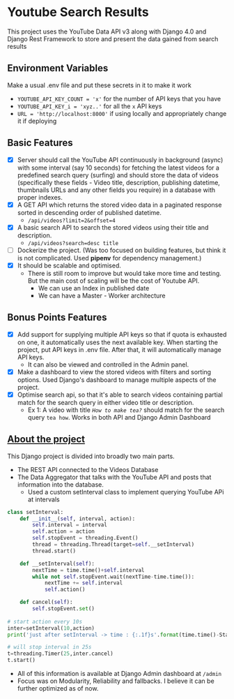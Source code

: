 # Youtube Search Results 

This project uses the YouTube Data API v3 along with Django 4.0 and Django Rest Framework to store and present the data gained from search results

## Environment Variables
Make a usual .env file and put these secrets in it to make it work
 - `YOUTUBE_API_KEY_COUNT = 'x'` for the number of API keys that you have
 - `YOUTUBE_API_KEY_i = 'xyz..'` for all the `x` API keys
 - `URL = 'http://localhost:8000'` if using locally and appropriately change it if deploying
 
## Basic Features

- [x] Server should call the YouTube API continuously in background (async) with some interval (say 10 seconds) for fetching the latest videos for a predefined search query (surfing) and should store the data of videos (specifically these fields - Video title, description, publishing datetime, thumbnails URLs and any other fields you require) in a database with proper indexes.
- [x] A GET API which returns the stored video data in a paginated response sorted in descending order of published datetime.
  - `/api/videos?limit=2&offset=4`   
- [x] A basic search API to search the stored videos using their title and description.
  - `/api/videos?search=desc title` 
- [ ] Dockerize the project. (Was too focused on building features, but think it is not complicated. Used <b>pipenv</b> for dependency management.)
- [x] It should be scalable and optimised.
  - There is still room to improve but would take more time and testing. But the main cost of scaling will be the cost of Youtube API.
    - We can use an Index in published date
    - We can have a Master - Worker architecture 
  
## Bonus Points Features

- [x] Add support for supplying multiple API keys so that if quota is exhausted on one, it automatically uses the next available key. When starting the project, put API keys in .env file. After that, it will automatically manage API keys. 
    - It can also be viewed and controlled in the Admin panel.
- [x] Make a dashboard to view the stored videos with filters and sorting options. Used Django's dashboard to manage multiple aspects of the project.
- [x] Optimise search api, so that it's able to search videos containing partial match for the search query in either video title or description.
  - Ex 1: A video with title *`How to make tea?`* should match for the search query `tea how`. Works in both API and Django Admin Dashboard

## [About the project](https://www.notion.so/fampay/Backend-Assignment-FamPay-32aa100dbd8a4479878f174ad8f9d990)

This Django project is divided into broadly two main parts. 
- The REST API connected to the Videos Database
- The Data Aggregator that talks with the YouTube API and posts that information into the database.
  - Used a custom setInterval class to implement querying YouTube APi at intervals
```python
class setInterval:
    def __init__(self, interval, action):
        self.interval = interval
        self.action = action
        self.stopEvent = threading.Event()
        thread = threading.Thread(target=self.__setInterval)
        thread.start()

    def __setInterval(self):
        nextTime = time.time()+self.interval
        while not self.stopEvent.wait(nextTime-time.time()):
            nextTime += self.interval
            self.action()

    def cancel(self):
        self.stopEvent.set()
        
# start action every 10s
inter=setInterval(10,action)
print('just after setInterval -> time : {:.1f}s'.format(time.time()-StartTime))

# will stop interval in 25s
t=threading.Timer(25,inter.cancel)
t.start()
```
- All of this information is available at Django Admin dashboard at `/admin`
- Focus was on Modularity, Reliability and fallbacks. I believe it can be further optimized as of now.
